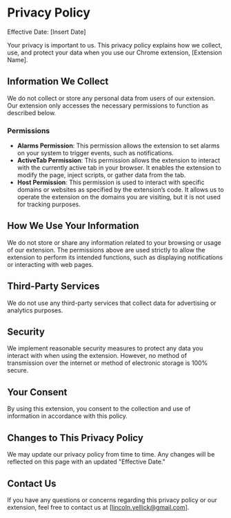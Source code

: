 # Privacy Policy

Effective Date: [Insert Date]

Your privacy is important to us. This privacy policy explains how we collect, use, and protect your data when you use our Chrome extension, [Extension Name].

## Information We Collect

We do not collect or store any personal data from users of our extension. Our extension only accesses the necessary permissions to function as described below.

### Permissions

- **Alarms Permission**: This permission allows the extension to set alarms on your system to trigger events, such as notifications.
- **ActiveTab Permission**: This permission allows the extension to interact with the currently active tab in your browser. It enables the extension to modify the page, inject scripts, or gather data from the tab.
- **Host Permission**: This permission is used to interact with specific domains or websites as specified by the extension’s code. It allows us to operate the extension on the domains you are visiting, but it is not used for tracking purposes.

## How We Use Your Information

We do not store or share any information related to your browsing or usage of our extension. The permissions above are used strictly to allow the extension to perform its intended functions, such as displaying notifications or interacting with web pages. 

## Third-Party Services

We do not use any third-party services that collect data for advertising or analytics purposes.

## Security

We implement reasonable security measures to protect any data you interact with when using the extension. However, no method of transmission over the internet or method of electronic storage is 100% secure.

## Your Consent

By using this extension, you consent to the collection and use of information in accordance with this policy.

## Changes to This Privacy Policy

We may update our privacy policy from time to time. Any changes will be reflected on this page with an updated "Effective Date."

## Contact Us

If you have any questions or concerns regarding this privacy policy or our extension, feel free to contact us at [lincoln.yellick@gmail.com].
